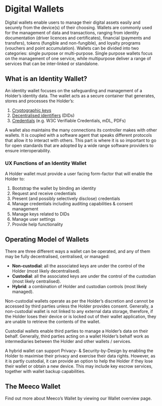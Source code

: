 # Digital Wallets

Digital wallets enable users to manage their digital assets easily and securely from the device(s) of their choosing. Wallets are commonly used for the management of data and transactions, ranging from identity documentation (driver licences and certificates), financial (payments and transfers), tokens (fungible and non-fungible), and loyalty programs (vouchers and point accumulation). Wallets can be divided into two categories: single purpose or multi-purpose. Single purpose wallets focus on the management of one service, while multipurpose deliver a range of services that can be inter-linked or standalone.

## What is an Identity Wallet?

An identity wallet focuses on the safeguarding and management of a Holder’s identity data. The wallet acts as a secure container that generates, stores and processes the Holder’s:

1. [Cryptographic keys](platform/keys.md)
2. [Decentralised identifiers](platform/did.md) (DIDs)
3. [Credentials](concepts/verifiable-credentials.md) (e.g. W3C Verifiable Credentials, mDL, PDFs)

A wallet also maintains the many connections its controller makes with other wallets. It is coupled with a software agent that speaks different protocols that allow it to interact with others. This part is where it is so important to go for open standards that are adopted by a wide range software providers to ensure interoperability.

### UX Functions of an Identity Wallet

A Holder wallet must provide a user facing form-factor that will enable the Holder to:

1. Bootstrap the wallet by binding an identity
2. Request and receive credentials
3. Present (and possibly selectively disclose) credentials
4. Manage credentials including auditing capabilities & consent management
5. Manage keys related to DIDs
6. Manage user settings
7. Provide help functionality

## Operating Model of Wallets

There are three different ways a wallet can be operated, and any of them may be fully decentralised, centralised, or managed:

* **Non-custodial**: all the associated keys are under the control of the Holder (most likely decentralised).
* **Custodial**: all the associated keys are under the control of the custodian (most likely centralised).
* **Hybrid**: a combination of Holder and custodian controls (most likely managed).

Non-custodial wallets operate as per the Holder’s discretion and cannot be accessed by third parties unless the Holder provides consent. Generally, a non-custodial wallet is not linked to any external data storage, therefore, if the Holder loses their device or is locked out of their wallet application, they are unable to retrieve the contents of the wallet.

Custodial wallets enable third parties to manage a Holder’s data on their behalf. Generally, third parties acting on a wallet Holder’s behalf work as intermediaries between the Holder and other wallets / services.

A hybrid wallet can support Privacy- & Security-by-Design by enabling the Holder to maximise their privacy and exercise their data rights. However, as it is partly custodial, it can provide an option to help the Holder if they lose their wallet or obtain a new device. This may include key escrow services, together with wallet backup capabilities.

## The Meeco Wallet

Find out more about Meeco’s Wallet by viewing our Wallet overview page.
